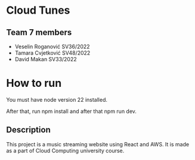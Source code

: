 # Cloud Tunes

## Team 7 members
- Veselin Roganović SV36/2022
- Tamara Cvjetković SV48/2022
- David Makan SV33/2022

# How to run
You must have node version 22 installed.

After that, run npm install and after that npm run dev.

## Description
This project is a music streaming website using React and AWS.
It is made as a part of Cloud Computing university course.
